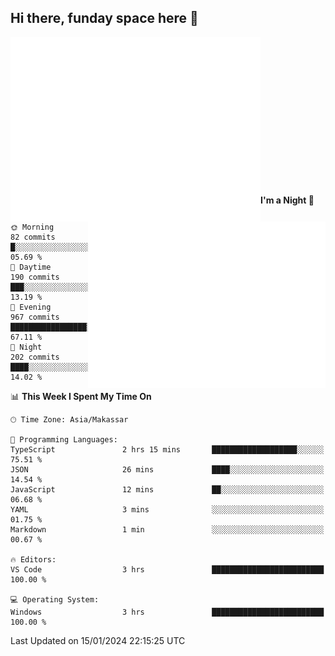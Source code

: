 ## Hi there, funday space here 🚀

<img align="left" width="400" alt="🌞" src="https://raw.githubusercontent.com/fhasnur/fhasnur/master/general.svg?token=ATQS65TR7ETTG5RLJUDIDBLBN34HE">
<img align="right" width="380" alt="🌞" src="https://raw.githubusercontent.com/fhasnur/fhasnur/master/statistics.svg?token=ATQS65TR7ETTG5RLJUDIDBLBN34HE">

<br><br><br><br><br><br><br><br><br><br><br><br><br><br>

<!--START_SECTION:waka-->
**I'm a Night 🦉** 

```text
🌞 Morning                82 commits          █░░░░░░░░░░░░░░░░░░░░░░░░   05.69 % 
🌆 Daytime                190 commits         ███░░░░░░░░░░░░░░░░░░░░░░   13.19 % 
🌃 Evening                967 commits         █████████████████░░░░░░░░   67.11 % 
🌙 Night                  202 commits         ████░░░░░░░░░░░░░░░░░░░░░   14.02 % 
```


📊 **This Week I Spent My Time On** 

```text
🕑︎ Time Zone: Asia/Makassar

💬 Programming Languages: 
TypeScript               2 hrs 15 mins       ███████████████████░░░░░░   75.51 % 
JSON                     26 mins             ████░░░░░░░░░░░░░░░░░░░░░   14.54 % 
JavaScript               12 mins             ██░░░░░░░░░░░░░░░░░░░░░░░   06.68 % 
YAML                     3 mins              ░░░░░░░░░░░░░░░░░░░░░░░░░   01.75 % 
Markdown                 1 min               ░░░░░░░░░░░░░░░░░░░░░░░░░   00.67 % 

🔥 Editors: 
VS Code                  3 hrs               █████████████████████████   100.00 % 

💻 Operating System: 
Windows                  3 hrs               █████████████████████████   100.00 % 
```


 Last Updated on 15/01/2024 22:15:25 UTC
<!--END_SECTION:waka-->
